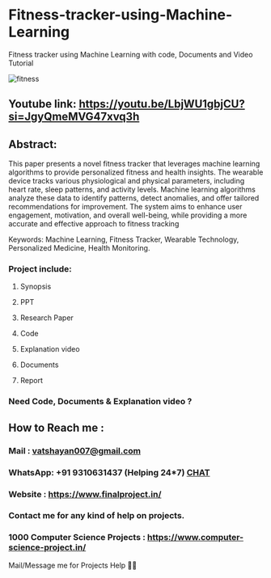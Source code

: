 # Fitness-tracker-using-Machine-Learning
Fitness tracker using Machine Learning with code, Documents and Video Tutorial

![fitness](https://github.com/user-attachments/assets/7cbb6148-87ca-4612-98a4-26c969325206)

## Youtube link: https://youtu.be/LbjWU1gbjCU?si=JgyQmeMVG47xvq3h

 ## Abstract:
This paper presents a novel fitness tracker that leverages machine learning algorithms to provide personalized fitness and health insights. The wearable device tracks various physiological and physical parameters, including heart rate, sleep patterns, and activity levels. Machine learning algorithms analyze these data to identify patterns, detect anomalies, and offer tailored recommendations for improvement. The system aims to enhance user engagement, motivation, and overall well-being, while providing a more accurate and effective approach to fitness tracking

Keywords: Machine Learning, Fitness Tracker, Wearable Technology, Personalized Medicine, Health Monitoring.

### Project include: 

1. Synopsis

2. PPT

3. Research Paper


4. Code

5. Explanation video

6. Documents

7. Report


### Need Code, Documents & Explanation video ? 

## How to Reach me :

### Mail : vatshayan007@gmail.com 

### WhatsApp: +91 9310631437 (Helping 24*7) **[CHAT](https://wa.me/message/CHWN2AHCPMAZK1)** 

### Website : https://www.finalproject.in/

### Contact me for any kind of help on projects.
### 1000 Computer Science Projects : https://www.computer-science-project.in/


Mail/Message me for Projects Help 🙏🏻
